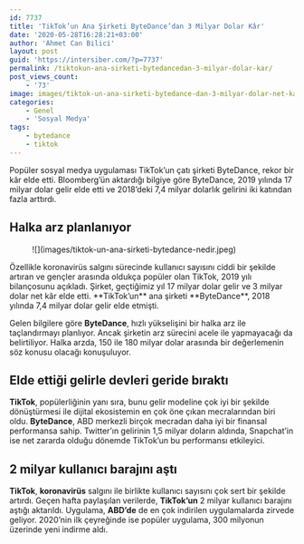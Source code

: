 ```yaml
---
id: 7737
title: 'TikTok’un Ana Şirketi ByteDance’dan 3 Milyar Dolar Kâr'
date: '2020-05-28T16:28:21+03:00'
author: 'Ahmet Can Bilici'
layout: post
guid: 'https://intersiber.com/?p=7737'
permalink: /tiktokun-ana-sirketi-bytedancedan-3-milyar-dolar-kar/
post_views_count:
    - '73'
image: images/tiktok-un-ana-sirketi-bytedance-dan-3-milyar-dolar-net-kar.jpg
categories:
    - Genel
    - 'Sosyal Medya'
tags:
    - bytedance
    - tiktok
---
```


Popüler sosyal medya uygulaması TikTok’un çatı şirketi ByteDance, rekor bir kâr elde etti. Bloomberg’ün aktardığı bilgiye göre ByteDance, 2019 yılında 17 milyar dolar gelir elde etti ve 2018’deki 7,4 milyar dolarlık gelirini iki katından fazla arttırdı.

## Halka arz planlanıyor

<figure class="wp-block-image size-large">![](images/tiktok-un-ana-sirketi-bytedance-nedir.jpeg)</figure>Özellikle koronavirüs salgını sürecinde kullanıcı sayısını ciddi bir şekilde artıran ve gençler arasında oldukça popüler olan TikTok, 2019 yılı bilançosunu açıkladı. Şirket, geçtiğimiz yıl 17 milyar dolar gelir ve 3 milyar dolar net kâr elde etti. **TikTok’un** ana şirketi **ByteDance**, 2018 yılında 7,4 milyar dolar gelir elde etmişti.

Gelen bilgilere göre **ByteDance**, hızlı yükselişini bir halka arz ile taçlandırmayı planlıyor. Ancak şirketin arz sürecini acele ile yapmayacağı da belirtiliyor. Halka arzda, 150 ile 180 milyar dolar arasında bir değerlemenin söz konusu olacağı konuşuluyor.

## Elde ettiği gelirle devleri geride bıraktı

**TikTok**, popülerliğinin yanı sıra, bunu gelir modeline çok iyi bir şekilde dönüştürmesi ile dijital ekosistemin en çok öne çıkan mecralarından biri oldu. **ByteDance**, ABD merkezli birçok mecradan daha iyi bir finansal performansa sahip. Twitter’ın gelirinin 1,5 milyar doların aldında, Snapchat’in ise net zararda olduğu dönemde TikTok’un bu performansı etkileyici.

## 2 milyar kullanıcı barajını aştı

**TikTok**, **koronavirüs** salgını ile birlikte kullanıcı sayısını çok sert bir şekilde artırdı. Geçen hafta paylaşılan verilerde, **TikTok’un** 2 milyar kullanıcı barajını aştığı aktarıldı. Uygulama, **ABD’de** de en çok indirilen uygulamalarda zirvede geliyor. 2020’nin ilk çeyreğinde ise popüler uygulama, 300 milyonun üzerinde yeni indirme aldı.